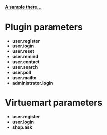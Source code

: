 **[A sample there...](http://groups.google.com/group/joomlacaptcha/web/joomla-captcha-parameters)**

# Plugin parameters #

  * **user.register**
  * **user.login**
  * **user.reset**
  * **user.remind**
  * **user.contact**
  * **user.search**
  * **user.poll**
  * **user.mailto**
  * **administrator.login**

# Virtuemart parameters #

  * **user.register**
  * **user.login**
  * **shop.ask**